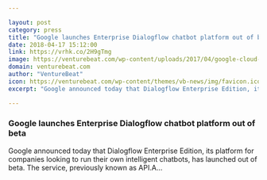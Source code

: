 ```yaml
---

layout: post
category: press
title: "Google launches Enterprise Dialogflow chatbot platform out of beta"
date: 2018-04-17 15:12:00
link: https://vrhk.co/2H9gTmg
image: https://venturebeat.com/wp-content/uploads/2017/04/google-cloud-next-2017-novet.jpg?fit=4048%2C3036&strip=all
domain: venturebeat.com
author: "VentureBeat"
icon: https://venturebeat.com/wp-content/themes/vb-news/img/favicon.ico
excerpt: "Google announced today that Dialogflow Enterprise Edition, its platform for companies looking to run their own intelligent chatbots, has launched out of beta. The service, previously known as API.A…"

---
```


### Google launches Enterprise Dialogflow chatbot platform out of beta

Google announced today that Dialogflow Enterprise Edition, its platform for companies looking to run their own intelligent chatbots, has launched out of beta. The service, previously known as API.A…